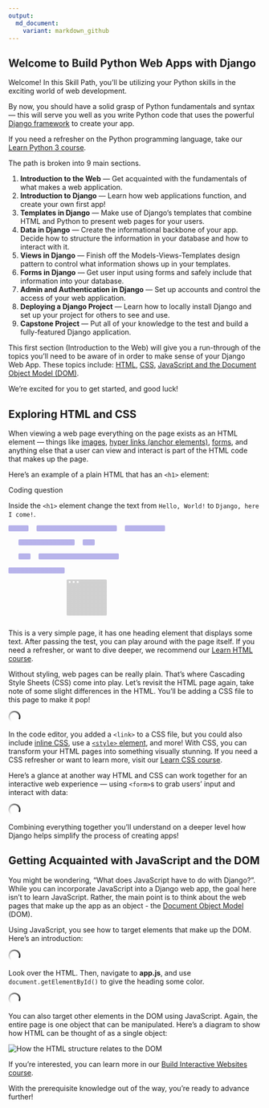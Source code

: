 ```yaml
---
output:
  md_document:
    variant: markdown_github
---
```


## Welcome to Build Python Web Apps with Django




<div data-testid="markdown" class="spacing-loose__3_R8mSIQ2cspwhDGkCOXTu markdown__1eeYJ4WPKUcvX_LDDGJR12 darkTheme__2i0sjr_RjoITRh35Ld2GzM gamut-gk1onf-ArticleMarkdown e1xfx7rd0"><p class="p__1qg33Igem5pAgn4kPMirjw">Welcome! In this Skill Path, you’ll be utilizing your Python skills in the exciting world of web development. </p>
<p class="p__1qg33Igem5pAgn4kPMirjw">By now, you should have a solid grasp of Python fundamentals and syntax — this will serve you well as you write Python code that uses the powerful <a target="_blank" rel="noopener" class="e14vpv2g1 gamut-xro1w8-ResetElement-Anchor-AnchorBase e1bhhzie0" href="https://www.djangoproject.com/">Django framework</a> to create your app. </p>
<p class="p__1qg33Igem5pAgn4kPMirjw">If you need a refresher on the Python programming language, take our <a target="_blank" class="e14vpv2g1 gamut-xro1w8-ResetElement-Anchor-AnchorBase e1bhhzie0" href="https://www.codecademy.com/learn/learn-python-3">Learn Python 3 course</a>. </p>
<p class="p__1qg33Igem5pAgn4kPMirjw">The path is broken into 9 main sections.</p>
<ol class="ol__1XI8Ausmo9cwwog3NvDzWF">
<li class="li__1KqBjwbWA3ze6V0BvXq9Rx"><strong>Introduction to the Web</strong> — Get acquainted with the fundamentals of what makes a web application. </li>
<li class="li__1KqBjwbWA3ze6V0BvXq9Rx"><strong>Introduction to Django</strong> — Learn how web applications function, and create your own first app!</li>
<li class="li__1KqBjwbWA3ze6V0BvXq9Rx"><strong>Templates in Django</strong> — Make use of Django’s templates that combine HTML and Python to present web pages for your users.</li>
<li class="li__1KqBjwbWA3ze6V0BvXq9Rx"><strong>Data in Django</strong> — Create the informational backbone of your app. Decide how to structure the information in your database and how to interact with it.</li>
<li class="li__1KqBjwbWA3ze6V0BvXq9Rx"><strong>Views in Django</strong> — Finish off the Models-Views-Templates design pattern to control what information shows up in your templates.</li>
<li class="li__1KqBjwbWA3ze6V0BvXq9Rx"><strong>Forms in Django</strong> — Get user input using forms and safely include that information into your database.</li>
<li class="li__1KqBjwbWA3ze6V0BvXq9Rx"><strong>Admin and Authentication in Django</strong> — Set up accounts and control the access of your web application.</li>
<li class="li__1KqBjwbWA3ze6V0BvXq9Rx"><strong>Deploying a Django Project</strong> — Learn how to locally install Django and set up your project for others to see and use.</li>
<li class="li__1KqBjwbWA3ze6V0BvXq9Rx"><strong>Capstone Project</strong> — Put all of your knowledge to the test and build a fully-featured Django application.</li>
</ol>
<p class="p__1qg33Igem5pAgn4kPMirjw">This first section (Introduction to the Web) will give you a run-through of the topics you’ll need to be aware of in order to make sense of your Django Web App. These topics include: <a target="_blank" class="e14vpv2g1 gamut-xro1w8-ResetElement-Anchor-AnchorBase e1bhhzie0" href="https://www.codecademy.com/learn/learn-html">HTML</a>, <a target="_blank" class="e14vpv2g1 gamut-xro1w8-ResetElement-Anchor-AnchorBase e1bhhzie0" href="https://www.codecademy.com/learn/learn-css">CSS</a>, <a target="_blank" class="e14vpv2g1 gamut-xro1w8-ResetElement-Anchor-AnchorBase e1bhhzie0" href="https://www.codecademy.com/learn/build-interactive-websites">JavaScript and the Document Object Model (DOM)</a>.</p>
<p class="p__1qg33Igem5pAgn4kPMirjw">We’re excited for you to get started, and good luck!</p>
</div>




## Exploring HTML and CSS




<div data-testid="markdown" class="spacing-loose__3_R8mSIQ2cspwhDGkCOXTu markdown__1eeYJ4WPKUcvX_LDDGJR12 darkTheme__2i0sjr_RjoITRh35Ld2GzM gamut-gk1onf-ArticleMarkdown e1xfx7rd0"><p class="p__1qg33Igem5pAgn4kPMirjw">When viewing a web page everything on the page exists as an HTML element — things like <a target="_blank" rel="noopener" class="e14vpv2g1 gamut-xro1w8-ResetElement-Anchor-AnchorBase e1bhhzie0" href="https://developer.mozilla.org/en-US/docs/Web/HTML/Element/img">images</a>, <a target="_blank" rel="noopener" class="e14vpv2g1 gamut-xro1w8-ResetElement-Anchor-AnchorBase e1bhhzie0" href="https://developer.mozilla.org/en-US/docs/Web/HTML/Element/a">hyper links (anchor elements)</a>, <a target="_blank" rel="noopener" class="e14vpv2g1 gamut-xro1w8-ResetElement-Anchor-AnchorBase e1bhhzie0" href="https://developer.mozilla.org/en-US/docs/Web/HTML/Element/form">forms</a>, and anything else that a user can view and interact is part of the HTML code that makes up the page. </p>
<p class="p__1qg33Igem5pAgn4kPMirjw">Here’s an example of a plain HTML that has an <code class="code__2rdF32qjRVp7mMVBHuPwDS">&lt;h1&gt;</code> element:</p>
<div class="gamut-14q97qf-Box ebnwbv90"><div class="gamut-1seekeh-FlexBox-AssessmentFlexBox eri6ga0"><div class="gamut-k7natu-FlexBox e1tc6bzh0"><div class="gamut-1gy363s-FlexBox e1tc6bzh0"><span class="gamut-1rcruwf-Text e8i0p5k0">Coding question</span></div><div class="gamut-1j2dwnk-FlexBox e1tc6bzh0"><div class="gamut-1efsrtw-Box ebnwbv90"><div aria-live="polite" class="gamut-1efsrtw-Box ebnwbv90"><div data-testid="markdown" class="spacing-tight__2Gp7GTqG0TykPQ18OnUOVt markdown__1eeYJ4WPKUcvX_LDDGJR12 darkTheme__2i0sjr_RjoITRh35Ld2GzM gamut-5tgoxs-PromptMarkdown e47qkmi0"><p class="p__1qg33Igem5pAgn4kPMirjw">Inside the <code class="code__2rdF32qjRVp7mMVBHuPwDS">&lt;h1&gt;</code> element change the text from <code class="code__2rdF32qjRVp7mMVBHuPwDS">Hello, World!</code> to <code class="code__2rdF32qjRVp7mMVBHuPwDS">Django, here I come!</code>.</p>
</div></div><div data-testid="executable-code-assessment" class="gamut-15hloys-FlexBox e1tc6bzh0"><div class="gamut-1vhgw10-FlexBox e1tc6bzh0"><div class="gamut-1j7h4ut-FlexBox e1tc6bzh0"><div class="gamut-9sf4jh-FlexBox e1tc6bzh0"><div class="overlay__2VSTxmyUFlWOHag-YilRW7"></div><div class="loader__2AixZo1zFbEwTHnObvLwJ5"><svg data-testid="loader-icon" width="312px" height="96px" viewBox="0 0 312 96" version="1.1" xmlns="http://www.w3.org/2000/svg"><g id="Page-1" stroke="none" stroke-width="1" fill="#2A283E" fill-rule="evenodd"><g id="Shimmer---Rest" transform="translate(-16.000000, -16.000000)" fill="#221E31"><g id="Cutout" fill="url(#pattern)"><g id="Shimmer" transform="translate(16.000000, 16.000000)"><rect id="Cutout" x="0" y="0" width="40" height="12" rx="2"></rect><rect id="Cutout" x="20" y="28" width="112" height="12" rx="2"></rect><rect id="Cutout" x="0" y="84" width="112" height="12" rx="2"></rect><rect id="Cutout" x="60" y="56" width="160" height="12" rx="2"></rect><rect id="Cutout" x="148" y="28" width="24" height="12" rx="2"></rect><rect id="Cutout" x="20" y="56" width="24" height="12" rx="2"></rect><rect id="Cutout" x="56" y="0" width="160" height="12" rx="2"></rect><rect id="Cutout" x="232" y="0" width="80" height="12" rx="2"></rect></g></g></g></g><defs><linearGradient id="gradient" x1="0%" y1="0%" x2="100%" y2="0"><stop offset="0%" style="stop-color: rgb(114, 105, 217); stop-opacity: 0.5;"></stop><stop offset="40%" style="stop-color: rgb(114, 105, 217); stop-opacity: 0.5;"></stop><stop offset="47%" style="stop-color: rgb(172, 165, 255); stop-opacity: 0.5;"></stop><stop offset="53%" style="stop-color: rgb(172, 165, 255); stop-opacity: 0.5;"></stop><stop offset="60%" style="stop-color: rgb(114, 105, 217); stop-opacity: 0.5;"></stop><stop offset="100%" style="stop-color: rgb(114, 105, 217); stop-opacity: 0.5;"></stop></linearGradient><pattern id="pattern" x="0" y="0" width="300%" height="100%" patternUnits="userSpaceOnUse"><rect class="shimmerGradient__11QrRMxEoNh89C2UbiKkjR" x="0" y="0" width="300%" height="100%" fill="url(#gradient)"></rect></pattern></defs></svg></div></div></div><div class="gamut-1j7h4ut-FlexBox e1tc6bzh0"><div class="gamut-9sf4jh-FlexBox e1tc6bzh0"><div class="overlay__2VSTxmyUFlWOHag-YilRW7"></div><div class="loader__1EP-9rrtgxS_GnU9D9XkOP"><svg data-testid="loader-icon" width="312px" height="96px" viewBox="0 0 312 72" version="1.1" xmlns="http://www.w3.org/2000/svg"><svg width="312px" height="72px" viewBox="0 0 80 72" version="1.1" xmlns="http://www.w3.org/2000/svg"><g id="Page-1" stroke="none" stroke-width="1" fill="none" fill-rule="evenodd"><g id="Icon---Browser" fill="url(#pattern-browser)"><g id="Icon-Browser"><path d="M2,0 L78,0 C79.1045695,-2.02906125e-16 80,0.8954305 80,2 L80,70 C80,71.1045695 79.1045695,72 78,72 L2,72 C0.8954305,72 1.3527075e-16,71.1045695 0,70 L0,2 C-1.3527075e-16,0.8954305 0.8954305,2.02906125e-16 2,0 Z M6,7 C7.1045695,7 8,6.1045695 8,5 C8,3.8954305 7.1045695,3 6,3 C4.8954305,3 4,3.8954305 4,5 C4,6.1045695 4.8954305,7 6,7 Z M14,7 C15.1045695,7 16,6.1045695 16,5 C16,3.8954305 15.1045695,3 14,3 C12.8954305,3 12,3.8954305 12,5 C12,6.1045695 12.8954305,7 14,7 Z M22,7 C23.1045695,7 24,6.1045695 24,5 C24,3.8954305 23.1045695,3 22,3 C20.8954305,3 20,3.8954305 20,5 C20,6.1045695 20.8954305,7 22,7 Z" id="Shape-Browser"></path></g></g></g></svg><defs><linearGradient id="gradient-browser" x1="0%" y1="0%" x2="100%" y2="0"><stop offset="0%" style="stop-color: rgb(189, 189, 189); stop-opacity: 0.7;"></stop><stop offset="40%" style="stop-color: rgb(189, 189, 189); stop-opacity: 0.7;"></stop><stop offset="47%" style="stop-color: rgb(255, 255, 255); stop-opacity: 0.7;"></stop><stop offset="53%" style="stop-color: rgb(255, 255, 255); stop-opacity: 0.7;"></stop><stop offset="60%" style="stop-color: rgb(189, 189, 189); stop-opacity: 0.7;"></stop><stop offset="100%" style="stop-color: rgb(189, 189, 189); stop-opacity: 0.7;"></stop></linearGradient><pattern id="pattern-browser" x="0" y="0" width="300%" height="100%" patternUnits="userSpaceOnUse"><rect class="shimmerGradient__11QrRMxEoNh89C2UbiKkjR" x="0" y="0" width="300%" height="100%" fill="url(#gradient-browser)"></rect></pattern></defs></svg></div></div></div></div></div><div class="gamut-wbjpat-FlexBox e1tc6bzh0"><div class="gamut-16l22q0-Box ebnwbv90"></div></div><div class="gamut-9mymis-Box ebnwbv90"><div class="gamut-xvi723-FlexBox e1tc6bzh0"><div class="gamut-p363po-FlexBox e1tc6bzh0"></div></div></div></div></div></div></div></div> 

<p class="p__1qg33Igem5pAgn4kPMirjw">This is a very simple page, it has one heading element that displays some text. After passing the test, you can play around with the page itself. If you need a refresher, or want to dive deeper, we recommend our <a target="_blank" class="e14vpv2g1 gamut-xro1w8-ResetElement-Anchor-AnchorBase e1bhhzie0" href="https://www.codecademy.com/learn/learn-html">Learn HTML course</a>. </p>
<p class="p__1qg33Igem5pAgn4kPMirjw">Without styling, web pages can be really plain. That’s where Cascading Style Sheets (CSS) come into play. Let’s revisit the HTML page again, take note of some slight differences in the HTML. You’ll be adding a CSS file to this page to make it pop! </p>
<div class="gamut-14q97qf-Box ebnwbv90"><svg viewBox="0 0 1000 1000" height="24" width="24" aria-label="Loading assessment"><title>Spinner</title><circle fill="currentColor" cx="937.5" cy="500" r="62.5"></circle><path fill="currentColor" d="M1000 500H875c0-22.2-1.9-44-5.6-65.1l123.1-21.7h.1c4.8 28.2 7.4 57.2 7.4 86.8z"></path><path opacity=".96" fill="currentColor" d="M992.5 413.2l-123.1 21.7c-3.8-21.8-9.5-42.9-16.9-63.2L969.9 329l.1-.1c9.8 27.1 17.4 55.2 22.5 84.3z"></path><path opacity=".92" fill="currentColor" d="M969.9 328.9l-.1.1-117.3 42.7c-7.5-20.6-16.8-40.4-27.7-59.2L933 249.9l.1-.1a503.3 503.3 0 0 1 36.8 79.1z"></path><path opacity=".88" fill="currentColor" d="M933.1 249.9l-108.2 62.6c-10.9-18.9-23.6-36.9-37.6-53.5l95.7-80.4c18.7 22.2 35.4 46.1 50.1 71.3z"></path><path opacity=".84" fill="currentColor" d="M883 178.6L787.3 259c-14.1-16.7-29.5-32.2-46.2-46.2l80.3-95.8c22.3 18.7 42.9 39.3 61.6 61.6z"></path><path opacity=".8" fill="currentColor" d="M821.4 116.9L741 212.7c-16.7-14-34.6-26.6-53.5-37.6l62.4-108.2.1-.1c25.3 14.8 49.2 31.5 71.4 50.1z"></path><path opacity=".76" fill="currentColor" d="M750.1 66.9l-62.5 108.2c-18.8-10.9-38.6-20.1-59.2-27.7L671 30.1l.1-.1c27.5 10.1 53.9 22.4 79 36.9z"></path><path opacity=".72" fill="currentColor" d="M671.1 30l-.1.1-42.7 117.4c-20.3-7.4-41.4-13.1-63.2-16.9l21.7-123v-.1c29.1 5.1 57.2 12.7 84.3 22.5z"></path><path opacity=".68" fill="currentColor" d="M586.8 7.5l-21.7 123.1c-21.1-3.7-42.9-5.6-65.1-5.6V0c29.6 0 58.6 2.6 86.8 7.5z"></path><path opacity=".64" fill="currentColor" d="M500 0v125c-22.2 0-44 1.9-65.1 5.6l-21.7-123v-.1C441.4 2.6 470.4 0 500 0z"></path><path opacity=".6" fill="currentColor" d="M413.2 7.6l21.7 123.1c-21.8 3.8-42.9 9.5-63.2 16.9L329 30.1l-.1-.1c27.1-9.9 55.2-17.4 84.3-22.4z"></path><path opacity=".56" fill="currentColor" d="M329 30.1l42.7 117.4c-20.6 7.5-40.4 16.8-59.2 27.7L250 67l-.1-.1C275 52.4 301.4 40.1 329 30.1z"></path><path opacity=".04" fill="currentColor" d="M371.7 852.5L329 969.9l-.1.1c-27.6-10-53.9-22.4-79-36.9l.1-.1 62.5-108.2c18.7 10.9 38.6 20.1 59.2 27.7z"></path><path opacity=".52" fill="currentColor" d="M250 67l62.5 108.2c-18.9 11-36.9 23.6-53.5 37.6L178.6 117c22.2-18.7 46.1-35.4 71.4-50z"></path><path opacity=".08" fill="currentColor" d="M312.5 824.8L250 933l-.1.1c-25.2-14.6-49.1-31.4-71.4-50.1l80.4-95.7c16.7 13.9 34.6 26.6 53.6 37.5z"></path><path opacity=".48" fill="currentColor" d="M178.6 117l80.4 95.8c-16.7 14.1-32.2 29.5-46.2 46.2L117 178.6c18.7-22.3 39.3-42.9 61.6-61.6z"></path><path opacity=".12" fill="currentColor" d="M258.9 787.2L178.6 883c-22.3-18.7-42.9-39.3-61.6-61.6l95.8-80.3c14 16.7 29.4 32.1 46.1 46.1z"></path><path opacity=".44" fill="currentColor" d="M117 178.6l95.8 80.4c-14 16.6-26.6 34.5-37.6 53.5L67 250l-.1-.1c14.7-25.2 31.4-49.1 50.1-71.3z"></path><path opacity=".16" fill="currentColor" d="M212.8 741.1L117 821.4c-18.7-22.2-35.4-46.1-50.1-71.4l.1-.1 108.2-62.4c11 19 23.6 36.9 37.6 53.6z"></path><path opacity=".4" fill="currentColor" d="M67 250l108.2 62.5c-10.9 18.8-20.1 38.6-27.7 59.2L30.1 329l-.1-.1c10-27.6 22.4-53.9 36.9-79l.1.1z"></path><path opacity=".2" fill="currentColor" d="M175.2 687.6L67 750l-.1.1C52.4 725 40 698.7 30 671.1l.1-.1 117.4-42.7c7.6 20.6 16.8 40.5 27.7 59.3z"></path><path opacity=".36" fill="currentColor" d="M30.1 329l117.4 42.7c-7.4 20.3-13.1 41.4-16.9 63.2l-123-21.7h-.1c5.1-29 12.6-57.2 22.5-84.2h.1z"></path><path opacity=".24" fill="currentColor" d="M147.5 628.3L30.1 671l-.1.1c-9.9-27.1-17.4-55.2-22.5-84.2h.1l123.1-21.7c3.7 21.7 9.4 42.8 16.8 63.1z"></path><path opacity=".32" fill="currentColor" d="M7.6 413.2l123.1 21.7c-3.7 21.1-5.6 42.9-5.6 65.1H0c0-29.6 2.6-58.6 7.6-86.8z"></path><path opacity=".28" fill="currentColor" d="M130.6 565.1l-123 21.7h-.1A506.7 506.7 0 0 1 0 500h125c0 22.2 1.9 44 5.6 65.1z"></path><animateTransform attributeName="transform" type="rotate" from="0" to="360" dur="1s" begin="0" repeatCount="indefinite"></animateTransform></svg></div>

<p class="p__1qg33Igem5pAgn4kPMirjw">In the code editor, you added a <code class="code__2rdF32qjRVp7mMVBHuPwDS">&lt;link&gt;</code> to a CSS file, but you could also include <a target="_blank" rel="noopener" class="e14vpv2g1 gamut-xro1w8-ResetElement-Anchor-AnchorBase e1bhhzie0" href="https://developer.mozilla.org/en-US/docs/Web/HTML/Global_attributes/style">inline CSS</a>, use a <a target="_blank" rel="noopener" class="e14vpv2g1 gamut-xro1w8-ResetElement-Anchor-AnchorBase e1bhhzie0" href="https://developer.mozilla.org/en-US/docs/Web/HTML/Element/style"><code class="code__2rdF32qjRVp7mMVBHuPwDS">&lt;style&gt;</code> element</a>, and more! With CSS, you can transform your HTML pages into something visually stunning. If you need a CSS refresher or want to learn more, visit our <a target="_blank" class="e14vpv2g1 gamut-xro1w8-ResetElement-Anchor-AnchorBase e1bhhzie0" href="https://www.codecademy.com/learn/learn-css">Learn CSS course</a>. </p>
<p class="p__1qg33Igem5pAgn4kPMirjw">Here’s a glance at another way HTML and CSS can work together for an interactive web experience — using <code class="code__2rdF32qjRVp7mMVBHuPwDS">&lt;form&gt;</code>s to grab users’ input and interact with data:</p>
<div class="gamut-14q97qf-Box ebnwbv90"><svg viewBox="0 0 1000 1000" height="24" width="24" aria-label="Loading assessment"><title>Spinner</title><circle fill="currentColor" cx="937.5" cy="500" r="62.5"></circle><path fill="currentColor" d="M1000 500H875c0-22.2-1.9-44-5.6-65.1l123.1-21.7h.1c4.8 28.2 7.4 57.2 7.4 86.8z"></path><path opacity=".96" fill="currentColor" d="M992.5 413.2l-123.1 21.7c-3.8-21.8-9.5-42.9-16.9-63.2L969.9 329l.1-.1c9.8 27.1 17.4 55.2 22.5 84.3z"></path><path opacity=".92" fill="currentColor" d="M969.9 328.9l-.1.1-117.3 42.7c-7.5-20.6-16.8-40.4-27.7-59.2L933 249.9l.1-.1a503.3 503.3 0 0 1 36.8 79.1z"></path><path opacity=".88" fill="currentColor" d="M933.1 249.9l-108.2 62.6c-10.9-18.9-23.6-36.9-37.6-53.5l95.7-80.4c18.7 22.2 35.4 46.1 50.1 71.3z"></path><path opacity=".84" fill="currentColor" d="M883 178.6L787.3 259c-14.1-16.7-29.5-32.2-46.2-46.2l80.3-95.8c22.3 18.7 42.9 39.3 61.6 61.6z"></path><path opacity=".8" fill="currentColor" d="M821.4 116.9L741 212.7c-16.7-14-34.6-26.6-53.5-37.6l62.4-108.2.1-.1c25.3 14.8 49.2 31.5 71.4 50.1z"></path><path opacity=".76" fill="currentColor" d="M750.1 66.9l-62.5 108.2c-18.8-10.9-38.6-20.1-59.2-27.7L671 30.1l.1-.1c27.5 10.1 53.9 22.4 79 36.9z"></path><path opacity=".72" fill="currentColor" d="M671.1 30l-.1.1-42.7 117.4c-20.3-7.4-41.4-13.1-63.2-16.9l21.7-123v-.1c29.1 5.1 57.2 12.7 84.3 22.5z"></path><path opacity=".68" fill="currentColor" d="M586.8 7.5l-21.7 123.1c-21.1-3.7-42.9-5.6-65.1-5.6V0c29.6 0 58.6 2.6 86.8 7.5z"></path><path opacity=".64" fill="currentColor" d="M500 0v125c-22.2 0-44 1.9-65.1 5.6l-21.7-123v-.1C441.4 2.6 470.4 0 500 0z"></path><path opacity=".6" fill="currentColor" d="M413.2 7.6l21.7 123.1c-21.8 3.8-42.9 9.5-63.2 16.9L329 30.1l-.1-.1c27.1-9.9 55.2-17.4 84.3-22.4z"></path><path opacity=".56" fill="currentColor" d="M329 30.1l42.7 117.4c-20.6 7.5-40.4 16.8-59.2 27.7L250 67l-.1-.1C275 52.4 301.4 40.1 329 30.1z"></path><path opacity=".04" fill="currentColor" d="M371.7 852.5L329 969.9l-.1.1c-27.6-10-53.9-22.4-79-36.9l.1-.1 62.5-108.2c18.7 10.9 38.6 20.1 59.2 27.7z"></path><path opacity=".52" fill="currentColor" d="M250 67l62.5 108.2c-18.9 11-36.9 23.6-53.5 37.6L178.6 117c22.2-18.7 46.1-35.4 71.4-50z"></path><path opacity=".08" fill="currentColor" d="M312.5 824.8L250 933l-.1.1c-25.2-14.6-49.1-31.4-71.4-50.1l80.4-95.7c16.7 13.9 34.6 26.6 53.6 37.5z"></path><path opacity=".48" fill="currentColor" d="M178.6 117l80.4 95.8c-16.7 14.1-32.2 29.5-46.2 46.2L117 178.6c18.7-22.3 39.3-42.9 61.6-61.6z"></path><path opacity=".12" fill="currentColor" d="M258.9 787.2L178.6 883c-22.3-18.7-42.9-39.3-61.6-61.6l95.8-80.3c14 16.7 29.4 32.1 46.1 46.1z"></path><path opacity=".44" fill="currentColor" d="M117 178.6l95.8 80.4c-14 16.6-26.6 34.5-37.6 53.5L67 250l-.1-.1c14.7-25.2 31.4-49.1 50.1-71.3z"></path><path opacity=".16" fill="currentColor" d="M212.8 741.1L117 821.4c-18.7-22.2-35.4-46.1-50.1-71.4l.1-.1 108.2-62.4c11 19 23.6 36.9 37.6 53.6z"></path><path opacity=".4" fill="currentColor" d="M67 250l108.2 62.5c-10.9 18.8-20.1 38.6-27.7 59.2L30.1 329l-.1-.1c10-27.6 22.4-53.9 36.9-79l.1.1z"></path><path opacity=".2" fill="currentColor" d="M175.2 687.6L67 750l-.1.1C52.4 725 40 698.7 30 671.1l.1-.1 117.4-42.7c7.6 20.6 16.8 40.5 27.7 59.3z"></path><path opacity=".36" fill="currentColor" d="M30.1 329l117.4 42.7c-7.4 20.3-13.1 41.4-16.9 63.2l-123-21.7h-.1c5.1-29 12.6-57.2 22.5-84.2h.1z"></path><path opacity=".24" fill="currentColor" d="M147.5 628.3L30.1 671l-.1.1c-9.9-27.1-17.4-55.2-22.5-84.2h.1l123.1-21.7c3.7 21.7 9.4 42.8 16.8 63.1z"></path><path opacity=".32" fill="currentColor" d="M7.6 413.2l123.1 21.7c-3.7 21.1-5.6 42.9-5.6 65.1H0c0-29.6 2.6-58.6 7.6-86.8z"></path><path opacity=".28" fill="currentColor" d="M130.6 565.1l-123 21.7h-.1A506.7 506.7 0 0 1 0 500h125c0 22.2 1.9 44 5.6 65.1z"></path><animateTransform attributeName="transform" type="rotate" from="0" to="360" dur="1s" begin="0" repeatCount="indefinite"></animateTransform></svg></div>

<p class="p__1qg33Igem5pAgn4kPMirjw">Combining everything together you’ll understand on a deeper level how Django helps simplify the process of creating apps! </p>
</div>




## Getting Acquainted with JavaScript and the DOM




<div data-testid="markdown" class="spacing-loose__3_R8mSIQ2cspwhDGkCOXTu markdown__1eeYJ4WPKUcvX_LDDGJR12 darkTheme__2i0sjr_RjoITRh35Ld2GzM gamut-gk1onf-ArticleMarkdown e1xfx7rd0"><p class="p__1qg33Igem5pAgn4kPMirjw">You might be wondering, “What does JavaScript have to do with Django?”. While you can incorporate JavaScript into a Django web app, the goal here isn’t to learn JavaScript. Rather, the main point is to think about the web pages that make up the app as an object - the <a target="_blank" rel="noopener" class="e14vpv2g1 gamut-xro1w8-ResetElement-Anchor-AnchorBase e1bhhzie0" href="https://developer.mozilla.org/en-US/docs/Web/API/Document_Object_Model">Document Object Model</a> (DOM). </p>
<p class="p__1qg33Igem5pAgn4kPMirjw">Using JavaScript, you see how to target elements that make up the DOM. Here’s an introduction:</p>
<div class="gamut-14q97qf-Box ebnwbv90"><svg viewBox="0 0 1000 1000" height="24" width="24" aria-label="Loading assessment"><title>Spinner</title><circle fill="currentColor" cx="937.5" cy="500" r="62.5"></circle><path fill="currentColor" d="M1000 500H875c0-22.2-1.9-44-5.6-65.1l123.1-21.7h.1c4.8 28.2 7.4 57.2 7.4 86.8z"></path><path opacity=".96" fill="currentColor" d="M992.5 413.2l-123.1 21.7c-3.8-21.8-9.5-42.9-16.9-63.2L969.9 329l.1-.1c9.8 27.1 17.4 55.2 22.5 84.3z"></path><path opacity=".92" fill="currentColor" d="M969.9 328.9l-.1.1-117.3 42.7c-7.5-20.6-16.8-40.4-27.7-59.2L933 249.9l.1-.1a503.3 503.3 0 0 1 36.8 79.1z"></path><path opacity=".88" fill="currentColor" d="M933.1 249.9l-108.2 62.6c-10.9-18.9-23.6-36.9-37.6-53.5l95.7-80.4c18.7 22.2 35.4 46.1 50.1 71.3z"></path><path opacity=".84" fill="currentColor" d="M883 178.6L787.3 259c-14.1-16.7-29.5-32.2-46.2-46.2l80.3-95.8c22.3 18.7 42.9 39.3 61.6 61.6z"></path><path opacity=".8" fill="currentColor" d="M821.4 116.9L741 212.7c-16.7-14-34.6-26.6-53.5-37.6l62.4-108.2.1-.1c25.3 14.8 49.2 31.5 71.4 50.1z"></path><path opacity=".76" fill="currentColor" d="M750.1 66.9l-62.5 108.2c-18.8-10.9-38.6-20.1-59.2-27.7L671 30.1l.1-.1c27.5 10.1 53.9 22.4 79 36.9z"></path><path opacity=".72" fill="currentColor" d="M671.1 30l-.1.1-42.7 117.4c-20.3-7.4-41.4-13.1-63.2-16.9l21.7-123v-.1c29.1 5.1 57.2 12.7 84.3 22.5z"></path><path opacity=".68" fill="currentColor" d="M586.8 7.5l-21.7 123.1c-21.1-3.7-42.9-5.6-65.1-5.6V0c29.6 0 58.6 2.6 86.8 7.5z"></path><path opacity=".64" fill="currentColor" d="M500 0v125c-22.2 0-44 1.9-65.1 5.6l-21.7-123v-.1C441.4 2.6 470.4 0 500 0z"></path><path opacity=".6" fill="currentColor" d="M413.2 7.6l21.7 123.1c-21.8 3.8-42.9 9.5-63.2 16.9L329 30.1l-.1-.1c27.1-9.9 55.2-17.4 84.3-22.4z"></path><path opacity=".56" fill="currentColor" d="M329 30.1l42.7 117.4c-20.6 7.5-40.4 16.8-59.2 27.7L250 67l-.1-.1C275 52.4 301.4 40.1 329 30.1z"></path><path opacity=".04" fill="currentColor" d="M371.7 852.5L329 969.9l-.1.1c-27.6-10-53.9-22.4-79-36.9l.1-.1 62.5-108.2c18.7 10.9 38.6 20.1 59.2 27.7z"></path><path opacity=".52" fill="currentColor" d="M250 67l62.5 108.2c-18.9 11-36.9 23.6-53.5 37.6L178.6 117c22.2-18.7 46.1-35.4 71.4-50z"></path><path opacity=".08" fill="currentColor" d="M312.5 824.8L250 933l-.1.1c-25.2-14.6-49.1-31.4-71.4-50.1l80.4-95.7c16.7 13.9 34.6 26.6 53.6 37.5z"></path><path opacity=".48" fill="currentColor" d="M178.6 117l80.4 95.8c-16.7 14.1-32.2 29.5-46.2 46.2L117 178.6c18.7-22.3 39.3-42.9 61.6-61.6z"></path><path opacity=".12" fill="currentColor" d="M258.9 787.2L178.6 883c-22.3-18.7-42.9-39.3-61.6-61.6l95.8-80.3c14 16.7 29.4 32.1 46.1 46.1z"></path><path opacity=".44" fill="currentColor" d="M117 178.6l95.8 80.4c-14 16.6-26.6 34.5-37.6 53.5L67 250l-.1-.1c14.7-25.2 31.4-49.1 50.1-71.3z"></path><path opacity=".16" fill="currentColor" d="M212.8 741.1L117 821.4c-18.7-22.2-35.4-46.1-50.1-71.4l.1-.1 108.2-62.4c11 19 23.6 36.9 37.6 53.6z"></path><path opacity=".4" fill="currentColor" d="M67 250l108.2 62.5c-10.9 18.8-20.1 38.6-27.7 59.2L30.1 329l-.1-.1c10-27.6 22.4-53.9 36.9-79l.1.1z"></path><path opacity=".2" fill="currentColor" d="M175.2 687.6L67 750l-.1.1C52.4 725 40 698.7 30 671.1l.1-.1 117.4-42.7c7.6 20.6 16.8 40.5 27.7 59.3z"></path><path opacity=".36" fill="currentColor" d="M30.1 329l117.4 42.7c-7.4 20.3-13.1 41.4-16.9 63.2l-123-21.7h-.1c5.1-29 12.6-57.2 22.5-84.2h.1z"></path><path opacity=".24" fill="currentColor" d="M147.5 628.3L30.1 671l-.1.1c-9.9-27.1-17.4-55.2-22.5-84.2h.1l123.1-21.7c3.7 21.7 9.4 42.8 16.8 63.1z"></path><path opacity=".32" fill="currentColor" d="M7.6 413.2l123.1 21.7c-3.7 21.1-5.6 42.9-5.6 65.1H0c0-29.6 2.6-58.6 7.6-86.8z"></path><path opacity=".28" fill="currentColor" d="M130.6 565.1l-123 21.7h-.1A506.7 506.7 0 0 1 0 500h125c0 22.2 1.9 44 5.6 65.1z"></path><animateTransform attributeName="transform" type="rotate" from="0" to="360" dur="1s" begin="0" repeatCount="indefinite"></animateTransform></svg></div>

<p class="p__1qg33Igem5pAgn4kPMirjw">Look over the HTML. Then, navigate to <strong>app.js</strong>, and use <code class="code__2rdF32qjRVp7mMVBHuPwDS">document.getElementById()</code> to give the heading some color.</p>
<div class="gamut-14q97qf-Box ebnwbv90"><svg viewBox="0 0 1000 1000" height="24" width="24" aria-label="Loading assessment"><title>Spinner</title><circle fill="currentColor" cx="937.5" cy="500" r="62.5"></circle><path fill="currentColor" d="M1000 500H875c0-22.2-1.9-44-5.6-65.1l123.1-21.7h.1c4.8 28.2 7.4 57.2 7.4 86.8z"></path><path opacity=".96" fill="currentColor" d="M992.5 413.2l-123.1 21.7c-3.8-21.8-9.5-42.9-16.9-63.2L969.9 329l.1-.1c9.8 27.1 17.4 55.2 22.5 84.3z"></path><path opacity=".92" fill="currentColor" d="M969.9 328.9l-.1.1-117.3 42.7c-7.5-20.6-16.8-40.4-27.7-59.2L933 249.9l.1-.1a503.3 503.3 0 0 1 36.8 79.1z"></path><path opacity=".88" fill="currentColor" d="M933.1 249.9l-108.2 62.6c-10.9-18.9-23.6-36.9-37.6-53.5l95.7-80.4c18.7 22.2 35.4 46.1 50.1 71.3z"></path><path opacity=".84" fill="currentColor" d="M883 178.6L787.3 259c-14.1-16.7-29.5-32.2-46.2-46.2l80.3-95.8c22.3 18.7 42.9 39.3 61.6 61.6z"></path><path opacity=".8" fill="currentColor" d="M821.4 116.9L741 212.7c-16.7-14-34.6-26.6-53.5-37.6l62.4-108.2.1-.1c25.3 14.8 49.2 31.5 71.4 50.1z"></path><path opacity=".76" fill="currentColor" d="M750.1 66.9l-62.5 108.2c-18.8-10.9-38.6-20.1-59.2-27.7L671 30.1l.1-.1c27.5 10.1 53.9 22.4 79 36.9z"></path><path opacity=".72" fill="currentColor" d="M671.1 30l-.1.1-42.7 117.4c-20.3-7.4-41.4-13.1-63.2-16.9l21.7-123v-.1c29.1 5.1 57.2 12.7 84.3 22.5z"></path><path opacity=".68" fill="currentColor" d="M586.8 7.5l-21.7 123.1c-21.1-3.7-42.9-5.6-65.1-5.6V0c29.6 0 58.6 2.6 86.8 7.5z"></path><path opacity=".64" fill="currentColor" d="M500 0v125c-22.2 0-44 1.9-65.1 5.6l-21.7-123v-.1C441.4 2.6 470.4 0 500 0z"></path><path opacity=".6" fill="currentColor" d="M413.2 7.6l21.7 123.1c-21.8 3.8-42.9 9.5-63.2 16.9L329 30.1l-.1-.1c27.1-9.9 55.2-17.4 84.3-22.4z"></path><path opacity=".56" fill="currentColor" d="M329 30.1l42.7 117.4c-20.6 7.5-40.4 16.8-59.2 27.7L250 67l-.1-.1C275 52.4 301.4 40.1 329 30.1z"></path><path opacity=".04" fill="currentColor" d="M371.7 852.5L329 969.9l-.1.1c-27.6-10-53.9-22.4-79-36.9l.1-.1 62.5-108.2c18.7 10.9 38.6 20.1 59.2 27.7z"></path><path opacity=".52" fill="currentColor" d="M250 67l62.5 108.2c-18.9 11-36.9 23.6-53.5 37.6L178.6 117c22.2-18.7 46.1-35.4 71.4-50z"></path><path opacity=".08" fill="currentColor" d="M312.5 824.8L250 933l-.1.1c-25.2-14.6-49.1-31.4-71.4-50.1l80.4-95.7c16.7 13.9 34.6 26.6 53.6 37.5z"></path><path opacity=".48" fill="currentColor" d="M178.6 117l80.4 95.8c-16.7 14.1-32.2 29.5-46.2 46.2L117 178.6c18.7-22.3 39.3-42.9 61.6-61.6z"></path><path opacity=".12" fill="currentColor" d="M258.9 787.2L178.6 883c-22.3-18.7-42.9-39.3-61.6-61.6l95.8-80.3c14 16.7 29.4 32.1 46.1 46.1z"></path><path opacity=".44" fill="currentColor" d="M117 178.6l95.8 80.4c-14 16.6-26.6 34.5-37.6 53.5L67 250l-.1-.1c14.7-25.2 31.4-49.1 50.1-71.3z"></path><path opacity=".16" fill="currentColor" d="M212.8 741.1L117 821.4c-18.7-22.2-35.4-46.1-50.1-71.4l.1-.1 108.2-62.4c11 19 23.6 36.9 37.6 53.6z"></path><path opacity=".4" fill="currentColor" d="M67 250l108.2 62.5c-10.9 18.8-20.1 38.6-27.7 59.2L30.1 329l-.1-.1c10-27.6 22.4-53.9 36.9-79l.1.1z"></path><path opacity=".2" fill="currentColor" d="M175.2 687.6L67 750l-.1.1C52.4 725 40 698.7 30 671.1l.1-.1 117.4-42.7c7.6 20.6 16.8 40.5 27.7 59.3z"></path><path opacity=".36" fill="currentColor" d="M30.1 329l117.4 42.7c-7.4 20.3-13.1 41.4-16.9 63.2l-123-21.7h-.1c5.1-29 12.6-57.2 22.5-84.2h.1z"></path><path opacity=".24" fill="currentColor" d="M147.5 628.3L30.1 671l-.1.1c-9.9-27.1-17.4-55.2-22.5-84.2h.1l123.1-21.7c3.7 21.7 9.4 42.8 16.8 63.1z"></path><path opacity=".32" fill="currentColor" d="M7.6 413.2l123.1 21.7c-3.7 21.1-5.6 42.9-5.6 65.1H0c0-29.6 2.6-58.6 7.6-86.8z"></path><path opacity=".28" fill="currentColor" d="M130.6 565.1l-123 21.7h-.1A506.7 506.7 0 0 1 0 500h125c0 22.2 1.9 44 5.6 65.1z"></path><animateTransform attributeName="transform" type="rotate" from="0" to="360" dur="1s" begin="0" repeatCount="indefinite"></animateTransform></svg></div>

<p class="p__1qg33Igem5pAgn4kPMirjw">You can also target other elements in the DOM using JavaScript. Again, the entire page is one object that can be manipulated. Here’s a diagram to show how HTML can be thought of as a single object:</p>
<p class="p__1qg33Igem5pAgn4kPMirjw"><img src="https://static-assets.codecademy.com/Courses/Learn-JavaScript/DOM/dom_diagram.svg" alt="How the HTML structure relates to the DOM" class="img__1JGFO2nlisObc3KeOSGPRp"></p>
<p class="p__1qg33Igem5pAgn4kPMirjw">If you’re interested, you can learn more in our <a target="_blank" class="e14vpv2g1 gamut-xro1w8-ResetElement-Anchor-AnchorBase e1bhhzie0" href="https://www.codecademy.com/learn/build-interactive-websites">Build Interactive Websites course</a>. </p>
<p class="p__1qg33Igem5pAgn4kPMirjw">With the prerequisite knowledge out of the way, you’re ready to advance further! </p>
</div>




